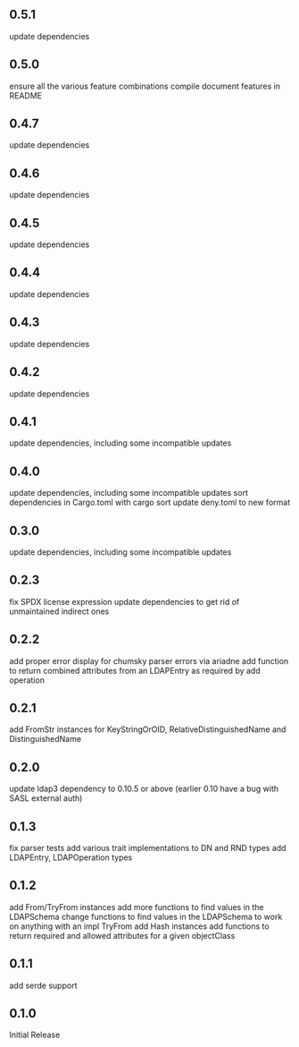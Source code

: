 ## 0.5.1

update dependencies

## 0.5.0

ensure all the various feature combinations compile
document features in README

## 0.4.7

update dependencies

## 0.4.6

update dependencies

## 0.4.5

update dependencies

## 0.4.4

update dependencies

## 0.4.3

update dependencies

## 0.4.2

update dependencies

## 0.4.1

update dependencies, including some incompatible updates

## 0.4.0

update dependencies, including some incompatible updates
sort dependencies in Cargo.toml with cargo sort
update deny.toml to new format

## 0.3.0

update dependencies, including some incompatible updates

## 0.2.3

fix SPDX license expression
update dependencies to get rid of unmaintained indirect ones

## 0.2.2

add proper error display for chumsky parser errors via ariadne
add function to return combined attributes from an LDAPEntry as required by add operation

## 0.2.1

add FromStr instances for KeyStringOrOID, RelativeDistinguishedName and DistinguishedName

## 0.2.0

update ldap3 dependency to 0.10.5 or above (earlier 0.10 have a bug with SASL external auth)

## 0.1.3

fix parser tests
add various trait implementations to DN and RND types
add LDAPEntry, LDAPOperation types

## 0.1.2

add From/TryFrom instances
add more functions to find values in the LDAPSchema
change functions to find values in the LDAPSchema to work on anything with an impl TryFrom<KeyStringOrOID>
add Hash instances
add functions to return required and allowed attributes for a given objectClass

## 0.1.1

add serde support

## 0.1.0

Initial Release
